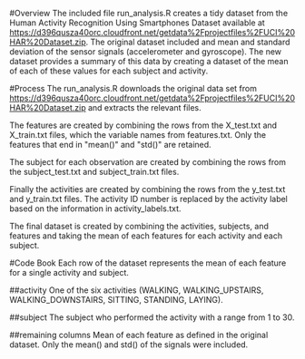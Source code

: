 #Overview
The included file run_analysis.R creates a tidy dataset from the Human Activity Recognition Using Smartphones Dataset available at https://d396qusza40orc.cloudfront.net/getdata%2Fprojectfiles%2FUCI%20HAR%20Dataset.zip. The original dataset included and mean and standard deviation of the sensor signals (accelerometer and gyroscope). The new dataset provides a summary of this data by creating a dataset of the mean of each of these values for each subject and activity. 

#Process
The run_analysis.R downloads the original data set from https://d396qusza40orc.cloudfront.net/getdata%2Fprojectfiles%2FUCI%20HAR%20Dataset.zip and extracts the relevant files. 

The features are created by combining the rows from the X_test.txt and X_train.txt files, which the variable names from features.txt. Only the features that end in "mean()" and "std()" are retained.

The subject for each observation are created by combining the rows from the subject_test.txt and subject_train.txt files.

Finally the activities are created by combining the rows from the y_test.txt and y_train.txt files. The activity ID number is replaced by the activity label based on the information in activity_labels.txt.

The final dataset is created by combining the activities, subjects, and features and taking the mean of each features for each activity and each subject.

#Code Book
Each row of the dataset represents the mean of each feature for a single activity and subject.

##activity
One of the six activities (WALKING, WALKING_UPSTAIRS, WALKING_DOWNSTAIRS, SITTING, STANDING, LAYING).

##subject
The subject who performed the activity with a range from 1 to 30. 

##remaining columns
Mean of each feature as defined in the original dataset.  Only the mean() and std() of the signals were included.

